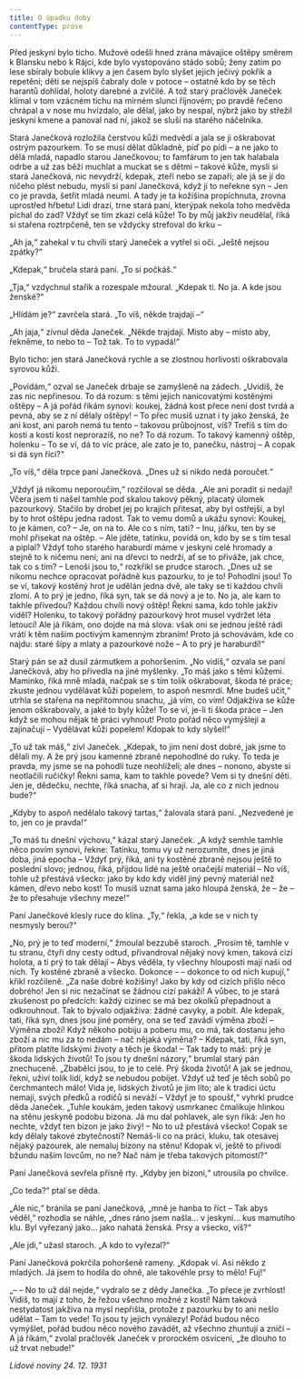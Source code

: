 ```yaml
---
title: O úpadku doby
contentType: prose
---
```


Před jeskyní bylo ticho. Mužové odešli hned zrána mávajíce oštěpy směrem k Blansku nebo k Rájci, kde bylo vystopováno stádo sobů; ženy zatím po lese sbíraly bobule klikvy a jen časem bylo slyšet jejich ječivý pokřik a repetění; děti se nejspíš čabraly dole v potoce – ostatně kdo by se těch harantů dohlídal, holoty darebné a zvlčilé. A tož starý pračlověk Janeček klímal v tom vzácném tichu na mírném slunci říjnovém; po pravdě řečeno chrápal a v nose mu hvízdalo, ale dělal, jako by nespal, nýbrž jako by střežil jeskyni kmene a panoval nad ní, jakož se sluší na starého náčelníka.

Stará Janečková rozložila čerstvou kůži medvědí a jala se ji oškrabovat ostrým pazourkem. To se musí dělat důkladně, píď po pídi – a ne jako to dělá mladá, napadlo starou Janečkovou; to famfárum to jen tak halabala odrbe a už zas běží muchlat a muckat se s dětmi – takové kůže, myslí si stará Janečková, nic nevydrží, kdepak, zteří nebo se zapaří; ale já se jí do ničeho plést nebudu, myslí si paní Janečková, když jí to neřekne syn – Jen co je pravda, šetřit mladá neumí. A tady je ta kožišina propíchnuta, zrovna uprostřed hřbetu! Lidi drazí, trne stará paní, kterýpak nekola toho medvěda píchal do zad? Vždyť se tím zkazí celá kůže! To by můj jakživ neudělal, říká si stařena roztrpčeně, ten se vždycky strefoval do krku –

„Ah ja,“ zahekal v tu chvíli starý Janeček a vytřel si oči. „Ještě nejsou zpátky?“

„Kdepak,“ bručela stará paní. „To si počkáš.“

„Tja,“ vzdychnul stařík a rozespale mžoural. „Kdepak ti. No ja. A kde jsou ženské?“

„Hlídám je?“ zavrčela stará. „To víš, někde trajdají –“

„Ah jaja,“ zívnul děda Janeček. „Někde trajdají. Místo aby – místo aby, řekněme, to nebo to – Tož tak. To to vypadá!“

Bylo ticho: jen stará Janečková rychle a se zlostnou horlivostí oškrabovala syrovou kůži.

„Povídám,“ ozval se Janeček drbaje se zamyšleně na zádech. „Uvidíš, že zas nic nepřinesou. To dá rozum: s těmi jejich nanicovatými kostěnými oštěpy – A já pořád říkám synovi: koukej, žádná kost přece není dost tvrdá a pevná, aby se z ní dělaly oštěpy! – To přec musíš uznat i ty jako ženská, že ani kost, ani paroh nemá tu tento – takovou průbojnost, víš? Trefíš s tím do kosti a kostí kost neprorazíš, no ne? To dá rozum. To takový kamenný oštěp, holenku – To se ví, dá to víc práce, ale zato je to, panečku, nástroj – A copak si dá syn říci?“

„To víš,“ děla trpce paní Janečková. „Dnes už si nikdo nedá poroučet.“

„Vždyť já nikomu neporoučím,“ rozčiloval se děda. „Ale ani poradit si nedají! Včera jsem ti našel tamhle pod skalou takový pěkný, placatý úlomek pazourkový. Stačilo by drobet jej po krajích přitesat, aby byl ostřejší, a byl by to hrot oštěpu jedna radost. Tak to vemu domů a ukážu synovi: Koukej, to je kámen, co? – Je, on na to. Ale co s ním, tati? – Inu, jářku, ten by se mohl přisekat na oštěp. – Ale jděte, tatínku, povídá on, kdo by se s tím tesal a piplal? Vždyť toho starého haraburdí máme v jeskyni celé hromady a stejně to k ničemu není; ani na dřevci to nedrží, ať se to přiváže, jak chce, tak co s tím? – Lenoši jsou to,“ rozkřikl se prudce staroch. „Dnes už se nikomu nechce opracovat pořádně kus pazourku, to je to! Pohodlní jsou! To se ví, takový kostěný hrot je udělán jedna dvě, ale taky se ti každou chvíli zlomí. A to prý je jedno, říká syn, tak se dá nový a je to. No ja, ale kam to takhle přivedou? Každou chvíli nový oštěp! Řekni sama, kdo tohle jakživ viděl? Holenku, to takový pořádný pazourkový hrot musel vydržet léta letoucí! Ale já říkám, ono dojde na má slova: však oni se jednou ještě rádi vrátí k těm našim poctivým kamenným zbraním! Proto já schovávám, kde co najdu: staré šípy a mlaty a pazourkové nože – A to prý je haraburdí!“

Starý pán se až dusil zármutkem a pohoršením. „No vidíš,“ ozvala se paní Janečková, aby ho přivedla na jiné myšlenky. „To máš jako s těmi kůžemi. Maminko, říká mně mladá, načpak se s tím tolik oškrabovat, škoda té práce; zkuste jednou vydělávat kůži popelem, to aspoň nesmrdí. Mne budeš učit,“ utrhla se stařena na nepřítomnou snachu, „já vím, co vím! Odjakživa se kůže jenom oškrabovaly, a jaké to byly kůže! To se ví, je-li ti škoda práce – Jen když se mohou nějak té práci vyhnout! Proto pořád něco vymýšlejí a zajinačují – Vydělávat kůži popelem! Kdopak to kdy slyšel!“

„To už tak máš,“ zívl Janeček. „Kdepak, to jim není dost dobré, jak jsme to dělali my. A že prý jsou kamenné zbraně nepohodlné do ruky. To teda je pravda, my jsme se na pohodlí tuze neohlíželi; ale dnes – nonono, abyste si neotlačili ručičky! Řekni sama, kam to takhle povede? Vem si ty dnešní děti. Jen je, dědečku, nechte, říká snacha, ať si hrají. Ja, ale co z nich jednou bude?“

„Kdyby to aspoň nedělalo takový tartas,“ žalovala stará paní. „Nezvedené je to, jen co je pravda!“

„To máš tu dnešní výchovu,“ kázal starý Janeček. „A když semhle tamhle něco povím synovi, řekne: Tatínku, tomu vy už nerozumíte, dnes je jiná doba, jiná epocha – Vždyť prý, říká, ani ty kostěné zbraně nejsou ještě to poslední slovo; jednou, říká, přijdou lidé na ještě onačejší materiál – No víš, tohle už přestává všecko: jako by kdo kdy viděl jiný pevný materiál než kámen, dřevo nebo kost! To musíš uznat sama jako hloupá ženská, že – že – že to přesahuje všechny meze!“

Paní Janečkové klesly ruce do klína. „Ty,“ řekla, „a kde se v nich ty nesmysly berou?“

„No, prý je to teď moderní,“ žmoulal bezzubě staroch. „Prosím tě, tamhle v tu stranu, čtyři dny cesty odtud, přivandroval nějaký nový kmen, taková cizí holota, a ti prý to tak dělají – Abys věděla, ty všechny hlouposti mají naši od nich. Ty kostěné zbraně a všecko. Dokonce – – dokonce to od nich kupují,“ křikl rozčileně. „Za naše dobré kožišiny! Jako by kdy od cizích přišlo něco dobrého! Jen si nic nezačínat se žádnou cizí pakáží! A vůbec, to je stará zkušenost po předcích: každý cizinec se má bez okolků přepadnout a odkrouhnout. Tak to bývalo odjakživa: žádné cavyky, a pobít. Ale kdepak, tati, říká syn, dnes jsou jiné poměry, ona se teď zavádí výměna zboží – Výměna zboží! Když někoho pobiju a poberu mu, co má, tak dostanu jeho zboží a nic mu za to nedám – nač nějaká výměna? – Kdepak, tati, říká syn, přitom platíte lidskými životy a těch je škoda! – Tak tady to máš: prý je škoda lidských životů! To jsou ty dnešní názory,“ brumlal starý pán znechuceně. „Zbabělci jsou, to je to celé. Prý škoda životů! A jak se jednou, řekni, uživí tolik lidí, když se nebudou pobíjet. Vždyť už teď je těch sobů po čerchmantech málo! Vida je, lidských životů je jim líto; ale k tradici úctu nemají, svých předků a rodičů si neváží – Vždyť je to spoušť,“ vyhrkl prudce děda Janeček. „Tuhle koukám, jeden takový usmrkanec čmalíkuje hlinkou na stěnu jeskyně podobu bizona. Já mu dal pohlavek, ale syn říká: Jen ho nechte, vždyť ten bizon je jako živý! – No to už přestává všecko! Copak se kdy dělaly takové zbytečnosti? Nemáš-li co na práci, kluku, tak otesávej nějaký pazourek, ale nemaluj bizony na stěnu! Kdopak ví, ještě to přivodí bžundu našim lovcům, no ne? Nač nám je třeba takových pitomostí?“

Paní Janečková sevřela přísně rty. „Kdyby jen bizoni,“ utrousila po chvilce.

„Co teda?“ ptal se děda.

„Ale nic,“ bránila se paní Janečková, „mně je hanba to říct – Tak abys věděl,“ rozhodla se náhle, „dnes ráno jsem našla… v jeskyni… kus mamutího klu. Byl vyřezaný jako… jako nahatá ženská. Prsy a všecko, víš?“

„Ale jdi,“ užasl staroch. „A kdo to vyřezal?“

Paní Janečková pokrčila pohoršeně rameny. „Kdopak ví. Asi někdo z mladých. Já jsem to hodila do ohně, ale takovéhle prsy to mělo! Fuj!“

„– – No to už dál nejde,“ vydralo se z dědy Janečka. „To přece je zvrhlost! Vidíš, to mají z toho, že řežou všechno možné z kostí! Nám taková nestydatost jakživa na mysl nepřišla, protože z pazourku by to ani nešlo udělat – Tam to vede! To jsou ty jejich vynálezy! Pořád budou něco vymýšlet, pořád budou něco nového zavádět, až všechno zhuntují a zničí – A já říkám,“ zvolal pračlověk Janeček v prorockém osvícení, „že dlouho to už trvat nebude!“

_Lidové noviny 24. 12. 1931_
